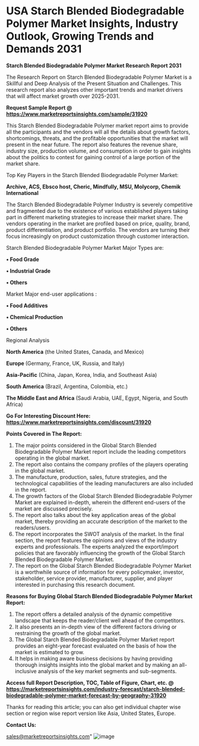  # USA Starch Blended Biodegradable Polymer Market Insights, Industry Outlook, Growing Trends and Demands 2031

<strong>Starch Blended Biodegradable Polymer Market Research Report 2031</strong>

The Research Report on Starch Blended Biodegradable Polymer Market is a Skillful and Deep Analysis of the Present Situation and Challenges. This research report also analyzes other important trends and market drivers that will affect market growth over 2025-2031.

<strong>Request Sample Report @ <a href=https://www.marketreportsinsights.com/sample/31920>https://www.marketreportsinsights.com/sample/31920</a></strong>

This Starch Blended Biodegradable Polymer market report aims to provide all the participants and the vendors will all the details about growth factors, shortcomings, threats, and the profitable opportunities that the market will present in the near future. The report also features the revenue share, industry size, production volume, and consumption in order to gain insights about the politics to contest for gaining control of a large portion of the market share.

Top Key Players in the Starch Blended Biodegradable Polymer Market:

<strong>Archive, ACS, Ebsco host, Cheric, Mindfully, MSU, Molycorp, Chemik International</strong>

The Starch Blended Biodegradable Polymer Industry is severely competitive and fragmented due to the existence of various established players taking part in different marketing strategies to increase their market share. The vendors operating in the market are profiled based on price, quality, brand, product differentiation, and product portfolio. The vendors are turning their focus increasingly on product customization through customer interaction.

Starch Blended Biodegradable Polymer Market Major Types are:

<strong>• Food Grade

• Industrial Grade

• Others</strong>

Market Major end-user applications :

<strong>• Food Additives

• Chemical Production

• Others</strong>

Regional Analysis

</u><strong><b>North America</b></strong> (the United States, Canada, and Mexico)

<strong><b>Europe </b></strong>(Germany, France, UK, Russia, and Italy)

<strong><b>Asia-Pacific</b></strong> (China, Japan, Korea, India, and Southeast Asia)

<strong><b>South America</b></strong> (Brazil, Argentina, Colombia, etc.)

<strong><b>The Middle East and Africa</b></strong> (Saudi Arabia, UAE, Egypt, Nigeria, and South Africa)

<strong>Go For Interesting Discount Here: <a href=https://www.marketreportsinsights.com/discount/31920>https://www.marketreportsinsights.com/discount/31920</a></strong>

<strong>Points Covered in The Report:</strong>
<ol>
  <li>The major points considered in the Global Starch Blended Biodegradable Polymer Market report include the leading competitors operating in the global market.</li>
  <li>The report also contains the company profiles of the players operating in the global market.</li>
  <li>The manufacture, production, sales, future strategies, and the technological capabilities of the leading manufacturers are also included in the report.</li>
  <li>The growth factors of the Global Starch Blended Biodegradable Polymer Market are explained in-depth, wherein the different end-users of the market are discussed precisely.</li>
  <li>The report also talks about the key application areas of the global market, thereby providing an accurate description of the market to the readers/users.</li>
  <li>The report incorporates the SWOT analysis of the market. In the final section, the report features the opinions and views of the industry experts and professionals. The experts analyzed the export/import policies that are favorably influencing the growth of the Global Starch Blended Biodegradable Polymer Market.</li>
  <li>The report on the Global Starch Blended Biodegradable Polymer Market is a worthwhile source of information for every policymaker, investor, stakeholder, service provider, manufacturer, supplier, and player interested in purchasing this research document.</li>
</ol>
<strong>Reasons for Buying Global Starch Blended Biodegradable Polymer Market Report:</strong>

<ol>
  <li>The report offers a detailed analysis of the dynamic competitive landscape that keeps the reader/client well ahead of the competitors.</li>
  <li>It also presents an in-depth view of the different factors driving or restraining the growth of the global market.</li>
  <li>The Global Starch Blended Biodegradable Polymer Market report provides an eight-year forecast evaluated on the basis of how the market is estimated to grow.</li>
  <li>It helps in making aware business decisions by having providing thorough insights insights into the global market and by making an all-inclusive analysis of the key market segments and sub-segments.</li>
</ol>
<strong>Access full Report Description, TOC, Table of Figure, Chart, etc. @ <a href=https://marketreportsinsights.com/industry-forecast/starch-blended-biodegradable-polymer-market-forecast-by-geography-31920>https://marketreportsinsights.com/industry-forecast/starch-blended-biodegradable-polymer-market-forecast-by-geography-31920</a></strong>


Thanks for reading this article; you can also get individual chapter wise section or region wise report version like Asia, United States, Europe.

<strong>Contact Us:</strong>

sales@marketreportsinsights.com"
![image](https://github.com/user-attachments/assets/11f1f8cd-483e-4613-ae3d-b6e0ccdeb675)
